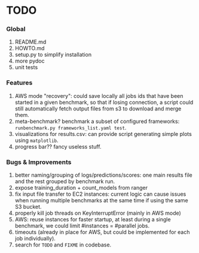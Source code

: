 # TODO

### Global
1. README.md
1. HOWTO.md
1. setup.py to simplify installation
1. more pydoc
1. unit tests

### Features
1. AWS mode "recovery": could save locally all jobs ids that have been started in a given benchmark, so that if losing connection, a script could still automatically fetch output files from s3 to download and merge them.
1. meta-benchmark? benchmark a subset of configured frameworks:
    `runbenchmark.py frameworks_list.yaml test`.
1. visualizations for results.csv: can provide script generating simple plots using `matplotlib`.
1. progress bar?? fancy useless stuff.

### Bugs & Improvements
1. better naming/grouping of logs/predictions/scores: one main results file and the rest grouped by benchmark run.
1. expose training_duration + count_models from ranger
1. fix input file transfer to EC2 instances: current logic can cause issues when running multiple benchmarks at the same time if using the same S3 bucket.
1. properly kill job threads on KeyInterruptError (mainly in AWS mode)
1. AWS: reuse instances for faster startup, at least during a single benchmark, we could limit #instances = #parallel jobs.
1. timeouts (already in place for AWS, but could be implemented for each job individually).
1. search for `TODO` and `FIXME` in codebase.
